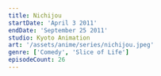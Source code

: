 ```yaml
---
title: Nichijou
startDate: 'April 3 2011'
endDate: 'September 25 2011'
studio: Kyoto Animation
art: '/assets/anime/series/nichijou.jpeg'
genre: ['Comedy', 'Slice of Life']
episodeCount: 26
---
```

